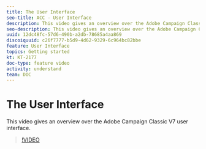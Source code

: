 ```yaml
---
title: The User Interface
seo-title: ACC - User Interface
description: This video gives an overview over the Adobe Campaign Classic V7 user interface.
seo-description: This video gives an overview over the Adobe Campaign Classic V7 user interface.
uuid: 12dc48fc-57d6-490b-a2db-78685a4aa869
discoiquuid: c26f7777-b5d9-4d62-9329-6c964bc82bbe
feature: User Interface
topics: Getting started
kt: KT-2177
doc-type: feature video
activity: understand
team: DOC
---
```


# The User Interface

This video gives an overview over the Adobe Campaign Classic V7 user interface.

>[!VIDEO](https://video.tv.adobe.com/v/25607?quality=12)
